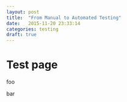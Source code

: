 ```yaml
---
layout: post
title:  "From Manual to Automated Testing"
date:   2015-11-20 23:33:14
categories: testing
draft: true
---
```


# Test page

foo 

bar

